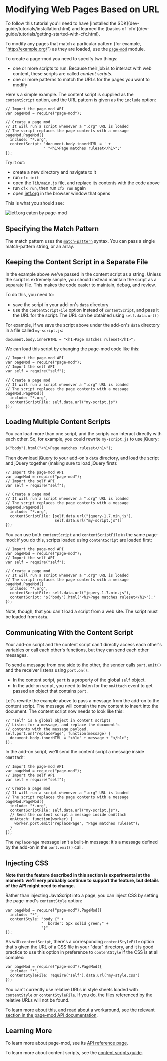 <!-- This Source Code Form is subject to the terms of the Mozilla Public
   - License, v. 2.0. If a copy of the MPL was not distributed with this
   - file, You can obtain one at http://mozilla.org/MPL/2.0/. -->

# Modifying Web Pages Based on URL #

<span class="aside">
To follow this tutorial you'll need to have
[installed the SDK](dev-guide/tutorials/installation.html)
and learned the
[basics of `cfx`](dev-guide/tutorials/getting-started-with-cfx.html).
</span>

To modify any pages that match a particular pattern
(for example, "http://example.org/") as they are loaded, use the
[`page-mod`](packages/addon-kit/page-mod.html) module.

To create a page-mod you need to specify two things:

* one or more scripts to run. Because their job is to interact with web
content, these scripts are called *content scripts*.
* one or more patterns to match the URLs for the pages you want to modify

Here's a simple example. The content script is supplied as the `contentScript`
option, and the URL pattern is given as the `include` option:

    // Import the page-mod API
    var pageMod = require("page-mod");

    // Create a page mod
    // It will run a script whenever a ".org" URL is loaded
    // The script replaces the page contents with a message
    pageMod.PageMod({
      include: "*.org",
      contentScript: 'document.body.innerHTML = ' +
                     ' "<h1>Page matches ruleset</h1>";'
    });

Try it out:

* create a new directory and navigate to it
* run `cfx init`
* open the `lib/main.js` file, and replace its contents with the code above
* run `cfx run`, then run `cfx run` again
* open [ietf.org](http://www.ietf.org) in the browser window that opens

This is what you should see:

<img  class="image-center" src="static-files/media/screenshots/pagemod-ietf.png"
alt="ietf.org eaten by page-mod" />

## Specifying the Match Pattern ##

The match pattern uses the
[`match-pattern`](packages/api-utils/match-pattern.html)
syntax. You can pass a single match-pattern string, or an array.

## Keeping the Content Script in a Separate File ##

In the example above we've passed in the content script as a string. Unless
the script is extremely simple, you should instead maintain the script as a
separate file. This makes the code easier to maintain, debug, and review.

To do this, you need to:

* save the script in your add-on's `data` directory
* use the `contentScriptFile` option instead of `contentScript`, and pass
it the URL for the script. The URL can be obtained using `self.data.url()`

For example, if we save the script above under the add-on's `data` directory
in a file called `my-script.js`:

    document.body.innerHTML = "<h1>Page matches ruleset</h1>";

We can load this script by changing the page-mod code like this:

    // Import the page-mod API
    var pageMod = require("page-mod");
    // Import the self API
    var self = require("self");

    // Create a page mod
    // It will run a script whenever a ".org" URL is loaded
    // The script replaces the page contents with a message
    pageMod.PageMod({
      include: "*.org",
      contentScriptFile: self.data.url("my-script.js")
    });

## Loading Multiple Content Scripts ##

You can load more than one script, and the scripts can interact
directly with each other. So, for example, you could rewrite
`my-script.js` to use jQuery:

    $("body").html("<h1>Page matches ruleset</h1>");

Then download jQuery to your add-on's `data` directory, and
load the script and jQuery together (making sure to load jQuery
first):

    // Import the page-mod API
    var pageMod = require("page-mod");
    // Import the self API
    var self = require("self");

    // Create a page mod
    // It will run a script whenever a ".org" URL is loaded
    // The script replaces the page contents with a message
    pageMod.PageMod({
      include: "*.org",
      contentScriptFile: [self.data.url("jquery-1.7.min.js"),
                          self.data.url("my-script.js")]
    });

You can use both `contentScript` and `contentScriptFile`
in the same page-mod: if you do this, scripts loaded using
`contentScript` are loaded first:

    // Import the page-mod API
    var pageMod = require("page-mod");
    // Import the self API
    var self = require("self");

    // Create a page mod
    // It will run a script whenever a ".org" URL is loaded
    // The script replaces the page contents with a message
    pageMod.PageMod({
      include: "*.org",
      contentScriptFile: self.data.url("jquery-1.7.min.js"),
      contentScript: '$("body").html("<h1>Page matches ruleset</h1>");'
    });

Note, though, that you can't load a script from a web site. The script
must be loaded from `data`.

## Communicating With the Content Script ##

Your add-on script and the content script can't directly
access each other's variables or call each other's functions, but they
can send each other messages.

To send a
message from one side to the other, the sender calls `port.emit()` and
the receiver listens using `port.on()`.

* In the content script, `port` is a property of the global `self` object.
* In the add-on script, you need to listen for the `onAttach` event to get
passed an object that contains `port`.

Let's rewrite the example above to pass a message from the add-on to
the content script. The message will contain the new content to insert into
the document. The content script now needs to look like this:

    // "self" is a global object in content scripts
    // Listen for a message, and replace the document's
    // contents with the message payload.
    self.port.on("replacePage", function(message) {
      document.body.innerHTML = "<h1>" + message + "</h1>";
    });

In the add-on script, we'll send the content script a message inside `onAttach`:

    // Import the page-mod API
    var pageMod = require("page-mod");
    // Import the self API
    var self = require("self");

    // Create a page mod
    // It will run a script whenever a ".org" URL is loaded
    // The script replaces the page contents with a message
    pageMod.PageMod({
      include: "*.org",
      contentScriptFile: self.data.url("my-script.js"),
      // Send the content script a message inside onAttach
      onAttach: function(worker) {
        worker.port.emit("replacePage", "Page matches ruleset");
      }
    });

The `replacePage` message isn't a built-in message: it's a message defined by
the add-on in the `port.emit()` call.

<div class="experimental">

## Injecting CSS ##

**Note that the feature described in this section is experimental
at the moment: we'll very probably continue to support the feature,
but details of the API might need to change.**

Rather than injecting JavaScript into a page, you can inject CSS by
setting the page-mod's `contentStyle` option:

    var pageMod = require("page-mod").PageMod({
      include: "*",
      contentStyle: "body {" +
                    "  border: 5px solid green;" +
                    "}"
    });

As with `contentScript`, there's a corresponding `contentStyleFile` option
that's given the URL of a CSS file in your "data" directory, and it is
good practice to use this option in preference to `contentStyle` if the
CSS is at all complex:

    var pageMod = require("page-mod").PageMod({
      include: "*",
      contentStyleFile: require("self").data.url("my-style.css")
    });

You can't currently use relative URLs in style sheets loaded with
`contentStyle` or `contentStyleFile`. If you do, the files referenced
by the relative URLs will not be found.

To learn more about this, and read about a workaround, see the
[relevant section in the page-mod API documentation](packages/addon-kit/page-mod.html#Working_with_Relative_URLs_in_CSS_Rules).

</div>

## Learning More ##

To learn more about page-mod, see its
[API reference page](packages/addon-kit/page-mod.html).

To learn more about content scripts, see the
[content scripts guide](dev-guide/guides/content-scripts/index.html).
